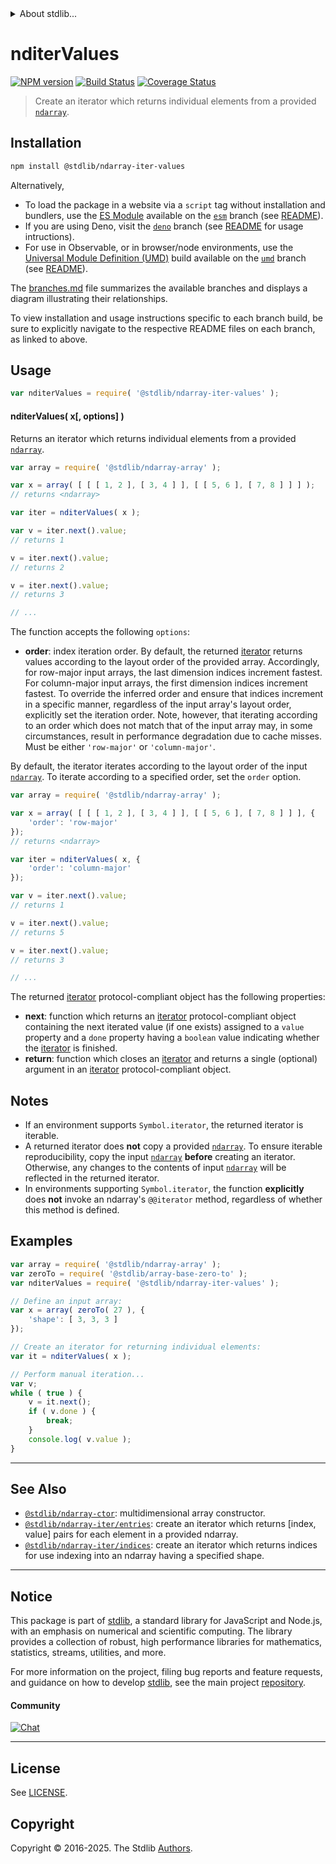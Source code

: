 <!--

@license Apache-2.0

Copyright (c) 2023 The Stdlib Authors.

Licensed under the Apache License, Version 2.0 (the "License");
you may not use this file except in compliance with the License.
You may obtain a copy of the License at

   http://www.apache.org/licenses/LICENSE-2.0

Unless required by applicable law or agreed to in writing, software
distributed under the License is distributed on an "AS IS" BASIS,
WITHOUT WARRANTIES OR CONDITIONS OF ANY KIND, either express or implied.
See the License for the specific language governing permissions and
limitations under the License.

-->


<details>
  <summary>
    About stdlib...
  </summary>
  <p>We believe in a future in which the web is a preferred environment for numerical computation. To help realize this future, we've built stdlib. stdlib is a standard library, with an emphasis on numerical and scientific computation, written in JavaScript (and C) for execution in browsers and in Node.js.</p>
  <p>The library is fully decomposable, being architected in such a way that you can swap out and mix and match APIs and functionality to cater to your exact preferences and use cases.</p>
  <p>When you use stdlib, you can be absolutely certain that you are using the most thorough, rigorous, well-written, studied, documented, tested, measured, and high-quality code out there.</p>
  <p>To join us in bringing numerical computing to the web, get started by checking us out on <a href="https://github.com/stdlib-js/stdlib">GitHub</a>, and please consider <a href="https://opencollective.com/stdlib">financially supporting stdlib</a>. We greatly appreciate your continued support!</p>
</details>

# nditerValues

[![NPM version][npm-image]][npm-url] [![Build Status][test-image]][test-url] [![Coverage Status][coverage-image]][coverage-url] <!-- [![dependencies][dependencies-image]][dependencies-url] -->

> Create an iterator which returns individual elements from a provided [`ndarray`][@stdlib/ndarray/ctor].

<!-- Section to include introductory text. Make sure to keep an empty line after the intro `section` element and another before the `/section` close. -->

<section class="intro">

</section>

<!-- /.intro -->

<!-- Package usage documentation. -->

<section class="installation">

## Installation

```bash
npm install @stdlib/ndarray-iter-values
```

Alternatively,

-   To load the package in a website via a `script` tag without installation and bundlers, use the [ES Module][es-module] available on the [`esm`][esm-url] branch (see [README][esm-readme]).
-   If you are using Deno, visit the [`deno`][deno-url] branch (see [README][deno-readme] for usage intructions).
-   For use in Observable, or in browser/node environments, use the [Universal Module Definition (UMD)][umd] build available on the [`umd`][umd-url] branch (see [README][umd-readme]).

The [branches.md][branches-url] file summarizes the available branches and displays a diagram illustrating their relationships.

To view installation and usage instructions specific to each branch build, be sure to explicitly navigate to the respective README files on each branch, as linked to above.

</section>

<section class="usage">

## Usage

```javascript
var nditerValues = require( '@stdlib/ndarray-iter-values' );
```

#### nditerValues( x\[, options] )

Returns an iterator which returns individual elements from a provided [`ndarray`][@stdlib/ndarray/ctor].

```javascript
var array = require( '@stdlib/ndarray-array' );

var x = array( [ [ [ 1, 2 ], [ 3, 4 ] ], [ [ 5, 6 ], [ 7, 8 ] ] ] );
// returns <ndarray>

var iter = nditerValues( x );

var v = iter.next().value;
// returns 1

v = iter.next().value;
// returns 2

v = iter.next().value;
// returns 3

// ...
```

The function accepts the following `options`:

-   **order**: index iteration order. By default, the returned [iterator][mdn-iterator-protocol] returns values according to the layout order of the provided array. Accordingly, for row-major input arrays, the last dimension indices increment fastest. For column-major input arrays, the first dimension indices increment fastest. To override the inferred order and ensure that indices increment in a specific manner, regardless of the input array's layout order, explicitly set the iteration order. Note, however, that iterating according to an order which does not match that of the input array may, in some circumstances, result in performance degradation due to cache misses. Must be either `'row-major'` or `'column-major'`.

By default, the iterator iterates according to the layout order of the input [`ndarray`][@stdlib/ndarray/ctor]. To iterate according to a specified order, set the `order` option.

```javascript
var array = require( '@stdlib/ndarray-array' );

var x = array( [ [ [ 1, 2 ], [ 3, 4 ] ], [ [ 5, 6 ], [ 7, 8 ] ] ], {
    'order': 'row-major'
});
// returns <ndarray>

var iter = nditerValues( x, {
    'order': 'column-major'
});

var v = iter.next().value;
// returns 1

v = iter.next().value;
// returns 5

v = iter.next().value;
// returns 3

// ...
```

The returned [iterator][mdn-iterator-protocol] protocol-compliant object has the following properties:

-   **next**: function which returns an [iterator][mdn-iterator-protocol] protocol-compliant object containing the next iterated value (if one exists) assigned to a `value` property and a `done` property having a `boolean` value indicating whether the [iterator][mdn-iterator-protocol] is finished.
-   **return**: function which closes an [iterator][mdn-iterator-protocol] and returns a single (optional) argument in an [iterator][mdn-iterator-protocol] protocol-compliant object.

</section>

<!-- /.usage -->

<!-- Package usage notes. Make sure to keep an empty line after the `section` element and another before the `/section` close. -->

<section class="notes">

## Notes

-   If an environment supports `Symbol.iterator`, the returned iterator is iterable.
-   A returned iterator does **not** copy a provided [`ndarray`][@stdlib/ndarray/ctor]. To ensure iterable reproducibility, copy the input [`ndarray`][@stdlib/ndarray/ctor] **before** creating an iterator. Otherwise, any changes to the contents of input [`ndarray`][@stdlib/ndarray/ctor] will be reflected in the returned iterator.
-   In environments supporting `Symbol.iterator`, the function **explicitly** does **not** invoke an ndarray's `@@iterator` method, regardless of whether this method is defined.

</section>

<!-- /.notes -->

<!-- Package usage examples. -->

<section class="examples">

## Examples

<!-- eslint no-undef: "error" -->

```javascript
var array = require( '@stdlib/ndarray-array' );
var zeroTo = require( '@stdlib/array-base-zero-to' );
var nditerValues = require( '@stdlib/ndarray-iter-values' );

// Define an input array:
var x = array( zeroTo( 27 ), {
    'shape': [ 3, 3, 3 ]
});

// Create an iterator for returning individual elements:
var it = nditerValues( x );

// Perform manual iteration...
var v;
while ( true ) {
    v = it.next();
    if ( v.done ) {
        break;
    }
    console.log( v.value );
}
```

</section>

<!-- /.examples -->

<!-- Section to include cited references. If references are included, add a horizontal rule *before* the section. Make sure to keep an empty line after the `section` element and another before the `/section` close. -->

<section class="references">

</section>

<!-- /.references -->

<!-- Section for related `stdlib` packages. Do not manually edit this section, as it is automatically populated. -->

<section class="related">

* * *

## See Also

-   <span class="package-name">[`@stdlib/ndarray-ctor`][@stdlib/ndarray/ctor]</span><span class="delimiter">: </span><span class="description">multidimensional array constructor.</span>
-   <span class="package-name">[`@stdlib/ndarray-iter/entries`][@stdlib/ndarray/iter/entries]</span><span class="delimiter">: </span><span class="description">create an iterator which returns \[index, value] pairs for each element in a provided ndarray.</span>
-   <span class="package-name">[`@stdlib/ndarray-iter/indices`][@stdlib/ndarray/iter/indices]</span><span class="delimiter">: </span><span class="description">create an iterator which returns indices for use indexing into an ndarray having a specified shape.</span>

</section>

<!-- /.related -->

<!-- Section for all links. Make sure to keep an empty line after the `section` element and another before the `/section` close. -->


<section class="main-repo" >

* * *

## Notice

This package is part of [stdlib][stdlib], a standard library for JavaScript and Node.js, with an emphasis on numerical and scientific computing. The library provides a collection of robust, high performance libraries for mathematics, statistics, streams, utilities, and more.

For more information on the project, filing bug reports and feature requests, and guidance on how to develop [stdlib][stdlib], see the main project [repository][stdlib].

#### Community

[![Chat][chat-image]][chat-url]

---

## License

See [LICENSE][stdlib-license].


## Copyright

Copyright &copy; 2016-2025. The Stdlib [Authors][stdlib-authors].

</section>

<!-- /.stdlib -->

<!-- Section for all links. Make sure to keep an empty line after the `section` element and another before the `/section` close. -->

<section class="links">

[npm-image]: http://img.shields.io/npm/v/@stdlib/ndarray-iter-values.svg
[npm-url]: https://npmjs.org/package/@stdlib/ndarray-iter-values

[test-image]: https://github.com/stdlib-js/ndarray-iter-values/actions/workflows/test.yml/badge.svg?branch=main
[test-url]: https://github.com/stdlib-js/ndarray-iter-values/actions/workflows/test.yml?query=branch:main

[coverage-image]: https://img.shields.io/codecov/c/github/stdlib-js/ndarray-iter-values/main.svg
[coverage-url]: https://codecov.io/github/stdlib-js/ndarray-iter-values?branch=main

<!--

[dependencies-image]: https://img.shields.io/david/stdlib-js/ndarray-iter-values.svg
[dependencies-url]: https://david-dm.org/stdlib-js/ndarray-iter-values/main

-->

[chat-image]: https://img.shields.io/gitter/room/stdlib-js/stdlib.svg
[chat-url]: https://app.gitter.im/#/room/#stdlib-js_stdlib:gitter.im

[stdlib]: https://github.com/stdlib-js/stdlib

[stdlib-authors]: https://github.com/stdlib-js/stdlib/graphs/contributors

[umd]: https://github.com/umdjs/umd
[es-module]: https://developer.mozilla.org/en-US/docs/Web/JavaScript/Guide/Modules

[deno-url]: https://github.com/stdlib-js/ndarray-iter-values/tree/deno
[deno-readme]: https://github.com/stdlib-js/ndarray-iter-values/blob/deno/README.md
[umd-url]: https://github.com/stdlib-js/ndarray-iter-values/tree/umd
[umd-readme]: https://github.com/stdlib-js/ndarray-iter-values/blob/umd/README.md
[esm-url]: https://github.com/stdlib-js/ndarray-iter-values/tree/esm
[esm-readme]: https://github.com/stdlib-js/ndarray-iter-values/blob/esm/README.md
[branches-url]: https://github.com/stdlib-js/ndarray-iter-values/blob/main/branches.md

[stdlib-license]: https://raw.githubusercontent.com/stdlib-js/ndarray-iter-values/main/LICENSE

[mdn-iterator-protocol]: https://developer.mozilla.org/en-US/docs/Web/JavaScript/Reference/Iteration_protocols#The_iterator_protocol

[@stdlib/ndarray/ctor]: https://github.com/stdlib-js/ndarray-ctor

<!-- <related-links> -->

[@stdlib/ndarray/iter/entries]: https://github.com/stdlib-js/ndarray-iter-entries

[@stdlib/ndarray/iter/indices]: https://github.com/stdlib-js/ndarray-iter-indices

<!-- </related-links> -->

</section>

<!-- /.links -->

